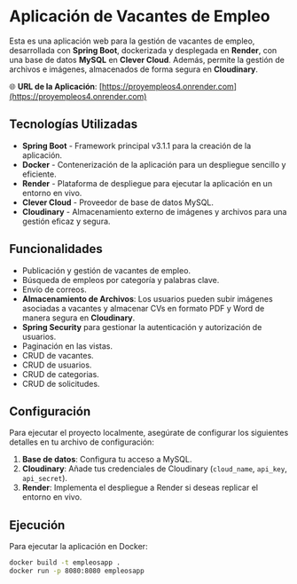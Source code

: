 # Aplicación de Vacantes de Empleo

Esta es una aplicación web para la gestión de vacantes de empleo, desarrollada con **Spring Boot**, dockerizada y desplegada en **Render**, con una base de datos **MySQL** en **Clever Cloud**. Además, permite la gestión de archivos e imágenes, almacenados de forma segura en **Cloudinary**.

🌐 **URL de la Aplicación**: [https://proyempleos4.onrender.com](https://proyempleos4.onrender.com)

## Tecnologías Utilizadas
- **Spring Boot** - Framework principal v3.1.1 para la creación de la aplicación.
- **Docker** - Contenerización de la aplicación para un despliegue sencillo y eficiente.
- **Render** - Plataforma de despliegue para ejecutar la aplicación en un entorno en vivo.
- **Clever Cloud** - Proveedor de base de datos MySQL.
- **Cloudinary** - Almacenamiento externo de imágenes y archivos para una gestión eficaz y segura.

## Funcionalidades
- Publicación y gestión de vacantes de empleo.
- Búsqueda de empleos por categoría y palabras clave.
- Envío de correos.
- **Almacenamiento de Archivos**: Los usuarios pueden subir imágenes asociadas a vacantes y almacenar CVs en formato PDF y Word de manera segura en **Cloudinary**.
- **Spring Security** para gestionar la autenticación y autorización de usuarios.
- Paginación en las vistas.
- CRUD de vacantes.
- CRUD de usuarios.
- CRUD de categorias.
- CRUD de solicitudes.

## Configuración
Para ejecutar el proyecto localmente, asegúrate de configurar los siguientes detalles en tu archivo de configuración:
1. **Base de datos**: Configura tu acceso a MySQL.
2. **Cloudinary**: Añade tus credenciales de Cloudinary (`cloud_name`, `api_key`, `api_secret`).
3. **Render**: Implementa el despliegue a Render si deseas replicar el entorno en vivo.

## Ejecución
Para ejecutar la aplicación en Docker:
```bash
docker build -t empleosapp .
docker run -p 8080:8080 empleosapp
